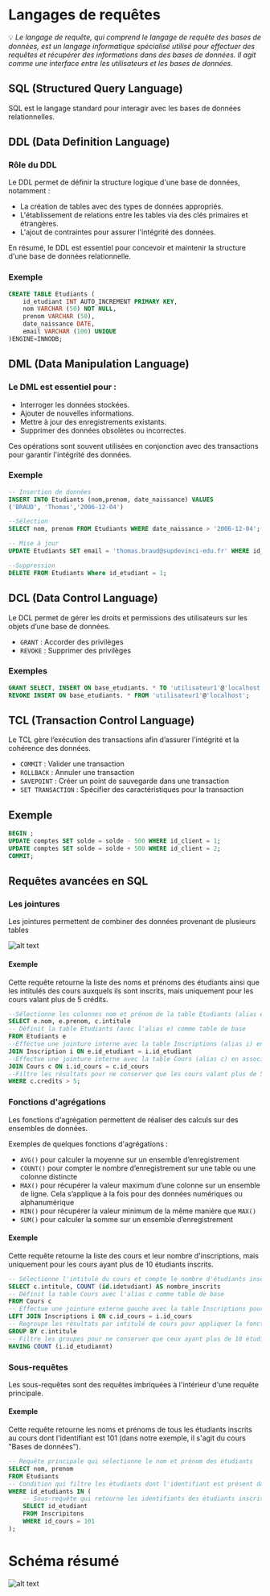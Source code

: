 # Langages de requêtes   
💡 *Le langage de requête, qui comprend le langage de requête des bases de données, est un langage informatique spécialisé utilisé pour effectuer des requêtes et récupérer des informations dans des bases de données. Il agit comme une interface entre les utilisateurs et les bases de données.* 

## SQL (Structured Query Language)
SQL est le langage standard pour interagir avec les bases de données relationnelles.  

## DDL (Data Definition Language) 
### Rôle du DDL 
Le DDL permet de définir la structure logique d'une base de données, notamment :
- La création de tables avec des types de données appropriés.
- L'établissement de relations entre les tables via des clés primaires et étrangères.
- L'ajout de contraintes pour assurer l'intégrité des données.

En résumé, le DDL est essentiel pour concevoir et maintenir la structure d'une base de données relationnelle. 

### Exemple 

```sql
CREATE TABLE Etudiants (
    id_etudiant INT AUTO_INCREMENT PRIMARY KEY,
    nom VARCHAR (50) NOT NULL,
    prenom VARCHAR (50),
    date_naissance DATE,
    email VARCHAR (100) UNIQUE
)ENGINE=INNODB;
```

## DML (Data Manipulation Language)  

### Le DML est essentiel pour : 
- Interroger les données stockées.
- Ajouter de nouvelles informations.
- Mettre à jour des enregistrements existants.
- Supprimer des données obsolètes ou incorrectes.

Ces opérations sont souvent utilisées en conjonction avec des transactions pour garantir l'intégrité des données.

### Exemple 

```sql
-- Insertion de données 
INSERT INTO Etudiants (nom,prenom, date_naissance) VALUES
('BRAUD', 'Thomas','2006-12-04')

--Sélection 
SELECT nom, prenom FROM Etudiants WHERE date_naissance > '2006-12-04';

-- Mise à jour 
UPDATE Etudiants SET email = 'thomas.braud@supdevinci-edu.fr' WHERE id_etudiant = 1;

--Suppression 
DELETE FROM Etudiants Where id_etudiant = 1;
```

## DCL (Data Control Language)

Le DCL permet de gérer les droits et permissions des utilisateurs sur les objets d’une base de données.
- ``GRANT`` : Accorder des privilèges 
- ``REVOKE`` : Supprimer des privilèges 

### Exemples 

```sql
GRANT SELECT, INSERT ON base_etudiants. * TO 'utilisateur1'@'localhost';
REVOKE INSERT ON base_etudiants. * FROM 'utilisateur1'@'localhost';
```

## TCL (Transaction Control Language)

Le TCL gère l’exécution des transactions afin d’assurer l’intégrité et la cohérence des données.
- ``COMMIT`` : Valider une transaction 
- ``ROLLBACK`` : Annuler une transaction 
- ``SAVEPOINT`` : Créer un point de sauvegarde dans une transaction
- ``SET TRANSACTION`` : Spécifier des caractéristiques pour la transaction

## Exemple 
```sql
BEGIN ;
UPDATE comptes SET solde = solde - 500 WHERE id_client = 1;
UPDATE comptes SET solde = solde + 500 WHERE id_client = 2;
COMMIT; 
```

## Requêtes avancées en SQL  

### Les jointures 

Les jointures permettent de combiner des données provenant de plusieurs tables

![alt text](Images/Jointures.jpg)

#### Exemple 

Cette requête retourne la liste des noms et prénoms des étudiants ainsi que les intitulés des cours auxquels ils sont inscrits, mais uniquement pour les cours valant plus de 5 crédits.

```sql
--Sélectionne les colonnes nom et prénom de la table Etudiants (alias e) et la colonne intitule de la table Cours (alias c) 
SELECT e.nom, e.prenom, c.intitule
-- Définit la table Etudiants (avec l'alias e) comme table de base 
FROM Etudiants e
--Effectue une jointure interne avec la table Inscriptions (alias i) en associant les étudiants à leurs inscriptions
JOIN Inscription i ON e.id_etudiant = i.id_etudiant
--Effectue une jointure interne avec la table Cours (alias c) en associant les inscriptions aux cours correspondants  
JOIN Cours c ON i.id_cours = c.id_cours 
--Filtre les résultats pour ne conserver que les cours valant plus de 5 crédits
WHERE c.credits > 5;
``` 


### Fonctions d'agrégations 

Les fonctions d'agrégation permettent de réaliser des calculs sur des ensembles de données.

Exemples de quelques fonctions d'agrégations : 
- ``AVG()`` pour calculer la moyenne sur un ensemble d’enregistrement 
- ``COUNT()`` pour compter le nombre d’enregistrement sur une table ou une colonne distincte
- `MAX()` pour récupérer la valeur maximum d’une colonne sur un ensemble de ligne. Cela s’applique à la fois pour des données numériques ou alphanumérique
- ``MIN()`` pour récupérer la valeur minimum de la même manière que ``MAX()``
- ``SUM()`` pour calculer la somme sur un ensemble d’enregistrement  

#### Exemple 

Cette requête retourne la liste des cours et leur nombre d'inscriptions, mais uniquement pour les cours ayant plus de 10 étudiants inscrits.

```sql
-- Sélectionne l'intitulé du cours et compte le nombre d'étudiants inscrits à ce cours (avec un alias pour la colonne calculée)
SELECT c.intitule, COUNT (id.idetudiant) AS nombre_inscrits 
-- Définit la table Cours avec l'alias c comme table de base
FROM Cours c 
-- Effectue une jointure externe gauche avec la table Inscriptions pour inclure tous les cours, même ceux sans inscription
LEFT JOIN Inscriptions i ON c.id_cours = i.id_cours
-- Regroupe les résultats par intitulé de cours pour appliquer la fonction d'agrégation sur chaque groupe
GROUP BY c.intitule
-- Filtre les groupes pour ne conserver que ceux ayant plus de 10 étudiants inscrits
HAVING COUNT (i.id_etudiannt)
```

### Sous-requêtes

Les sous-requêtes sont des requêtes imbriquées à l'intérieur d'une requête principale.

#### Exemple 

Cette requête retourne les noms et prénoms de tous les étudiants inscrits au cours dont l'identifiant est 101 (dans notre exemple, il s'agit du cours "Bases de données").



```sql
-- Requête principale qui sélectionne le nom et prénom des étudiants
SELECT nom, prenom
FROM Etudiants
-- Condition qui filtre les étudiants dont l'identifiant est présent dans l'ensemble retourné par la sous-requête
WHERE id_etudiants IN (
    -- Sous-requête qui retourne les identifiants des étudiants inscrits au cours ayant l'id 101
    SELECT id_etudiant
    FROM Inscripitons
    WHERE id_cours = 101
);
```


# Schéma résumé 

![alt text](Images/Schéma_Résumé.png)

